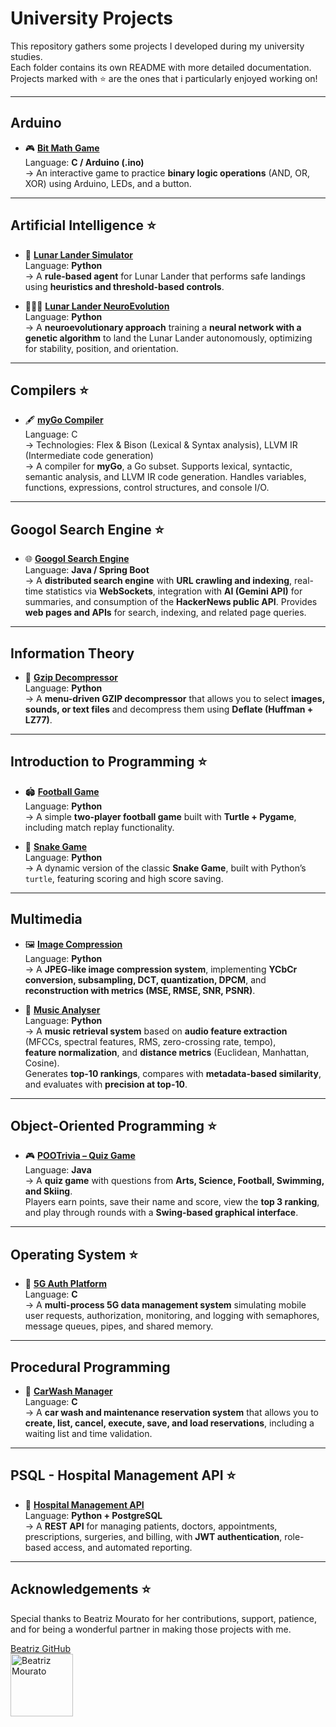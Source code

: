 # University Projects  

This repository gathers some projects I developed during my university studies.  
Each folder contains its own README with more detailed documentation. Projects marked with ⭐ are the ones that i particularly enjoyed working on!

---

## Arduino
- 🎮 [**Bit Math Game**](arduino-project)  
  Language: **C / Arduino (.ino)**  
  → An interactive game to practice **binary logic operations** (AND, OR, XOR) using Arduino, LEDs, and a button.  

---

## Artificial Intelligence ⭐
- 🚀 [**Lunar Lander Simulator**](artificial-intelligence/lunar-lander-simulator)  
  Language: **Python**  
  → A **rule-based agent** for Lunar Lander that performs safe landings using **heuristics and threshold-based controls**.  

- 🚀🧠🧬 [**Lunar Lander NeuroEvolution**](artificial-intelligence/lunar-lander-neuroevolution)  
  Language: **Python**  
  → A **neuroevolutionary approach** training a **neural network with a genetic algorithm** to land the Lunar Lander autonomously, optimizing for stability, position, and orientation.

---

## Compilers ⭐
- 🖋️ [**myGo Compiler**](compiler)  
  Language: C  
  → Technologies: Flex & Bison (Lexical & Syntax analysis), LLVM IR (Intermediate code generation)  
  → A compiler for **myGo**, a Go subset. Supports lexical, syntactic, semantic analysis, and LLVM IR code generation. Handles variables, functions, expressions, control structures, and console I/O.

---

## Googol Search Engine ⭐
- 🌐 [**Googol Search Engine**](googol-search-engine)  
  Language: **Java / Spring Boot**  
  → A **distributed search engine** with **URL crawling and indexing**, real-time statistics via **WebSockets**, integration with **AI (Gemini API)** for summaries, and consumption of the **HackerNews public API**. Provides **web pages and APIs** for search, indexing, and related page queries.

---

## Information Theory
- 📂 [**Gzip Decompressor**](information-theory)  
  Language: **Python**  
  → A **menu-driven GZIP decompressor** that allows you to select **images, sounds, or text files** and decompress them using **Deflate (Huffman + LZ77)**.

---

## Introduction to Programming ⭐
- 🏟️ [**Football Game**](introduction-to-programming/football)  
  Language: **Python**  
  → A simple **two-player football game** built with **Turtle + Pygame**, including match replay functionality.  

- 🐍 [**Snake Game**](introduction-to-programming/snake)  
  Language: **Python**  
  → A dynamic version of the classic **Snake Game**, built with Python’s `turtle`, featuring scoring and high score saving. 

---

## Multimedia
- 🖼️ [**Image Compression**](multimedia/image-compression)  
  Language: **Python**  
  → A **JPEG-like image compression system**, implementing **YCbCr conversion, subsampling, DCT, quantization, DPCM**, and **reconstruction with metrics (MSE, RMSE, SNR, PSNR)**.

- 🎵 [**Music Analyser**](multimedia/music-data-analysis)  
  Language: **Python**  
  → A **music retrieval system** based on **audio feature extraction** (MFCCs, spectral features, RMS, zero-crossing rate, tempo),  
    **feature normalization**, and **distance metrics** (Euclidean, Manhattan, Cosine).  
    Generates **top-10 rankings**, compares with **metadata-based similarity**, and evaluates with **precision at top-10**.

--- 

## Object-Oriented Programming ⭐
- 🎮 [**POOTrivia – Quiz Game**](objected-oriented-programming)  
  Language: **Java**  
  → A **quiz game** with questions from **Arts, Science, Football, Swimming, and Skiing**.  
  Players earn points, save their name and score, view the **top 3 ranking**, and play through rounds with a **Swing-based graphical interface**.

---

## Operating System ⭐
- 📡 [**5G Auth Platform**](operating-system)  
  Language: **C**  
  → A **multi-process 5G data management system** simulating mobile user requests, authorization, monitoring, and logging with semaphores, message queues, pipes, and shared memory.

---

## Procedural Programming
- 🚗 [**CarWash Manager**](procedural-programming)  
  Language: **C**  
  → A **car wash and maintenance reservation system** that allows you to **create, list, cancel, execute, save, and load reservations**, including a waiting list and time validation.  

---

## PSQL - Hospital Management API ⭐
- 🏥 [**Hospital Management API**](psql-hospital-api)  
  Language: **Python + PostgreSQL**  
  → A **REST API** for managing patients, doctors, appointments, prescriptions, surgeries, and billing, with **JWT authentication**, role-based access, and automated reporting.

---

## Acknowledgements ⭐

Special thanks to Beatriz Mourato for her contributions, support, patience, and for being a wonderful partner in making those projects with me.

[Beatriz GitHub](https://github.com/BeatrizMourato)  
<img src="https://github.com/BeatrizMourato.png" alt="Beatriz Mourato" width="100" height="100">
